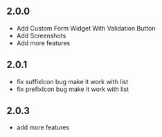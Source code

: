 ## 2.0.0

* Add Custom Form Widget With Validation Button
* Add Screenshots
* Add more features

## 2.0.1

* fix  suffixIcon bug make it work with list
* fix  prefixIcon bug make it work with list

## 2.0.3

* add more features




